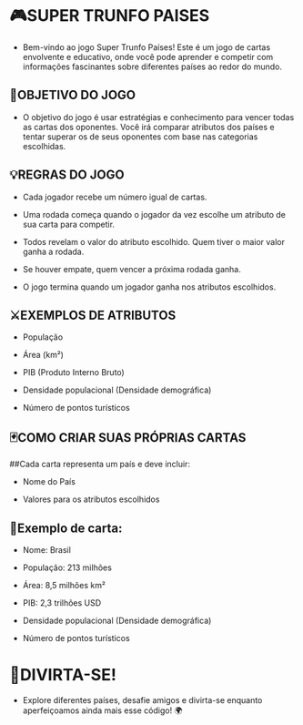# 🎮SUPER TRUNFO PAISES
- Bem-vindo ao jogo Super Trunfo Países! Este é um jogo de cartas envolvente e educativo, onde você pode aprender e competir com informações fascinantes sobre diferentes países ao redor do mundo.

## 🎴OBJETIVO DO JOGO
- O objetivo do jogo é usar estratégias e conhecimento para vencer todas as cartas dos oponentes. Você irá comparar atributos dos países e tentar superar os de seus oponentes com base nas categorias escolhidas.

## 💡REGRAS DO JOGO
- Cada jogador recebe um número igual de cartas.

- Uma rodada começa quando o jogador da vez escolhe um atributo de sua carta para competir.

- Todos revelam o valor do atributo escolhido. Quem tiver o maior valor ganha a rodada.

- Se houver empate, quem vencer a próxima rodada ganha.

- O jogo termina quando um jogador ganha nos atributos escolhidos.

## ⚔EXEMPLOS DE ATRIBUTOS 
- População

- Área (km²)

- PIB (Produto Interno Bruto)

- Densidade populacional (Densidade demográfica)

- Número de pontos turísticos

## 🃏COMO CRIAR SUAS PRÓPRIAS CARTAS 
##Cada carta representa um país e deve incluir:

- Nome do País

- Valores para os atributos escolhidos

## 🧩Exemplo de carta:

- Nome: Brasil

- População: 213 milhões

- Área: 8,5 milhões km²

- PIB: 2,3 trilhões USD

- Densidade populacional (Densidade demográfica)

- Número de pontos turísticos

# 🎲DIVIRTA-SE!
- Explore diferentes países, desafie amigos e divirta-se enquanto aperfeiçoamos ainda mais esse código! 🌍
